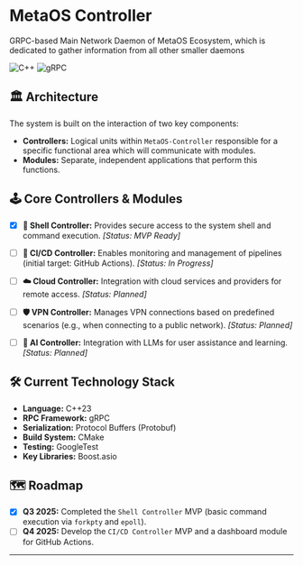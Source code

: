 # MetaOS Controller  

GRPC-based Main Network Daemon of MetaOS Ecosystem, which is dedicated to gather information from all other smaller daemons

![C++](https://img.shields.io/badge/C++-20-blue.svg)
![gRPC](https://img.shields.io/badge/gRPC-v1.x-brightgreen.svg)

## 🏛️ Architecture

The system is built on the interaction of two key components:

* **Controllers:** Logical units within `MetaOS-Controller` responsible for a specific functional area which will communicate with modules.
* **Modules:** Separate, independent applications that perform this functions. 

## 🕹️ Core Controllers & Modules

* [x] **🐚 Shell Controller:** Provides secure access to the system shell and command execution. *[Status: MVP Ready]*
* [ ] **🚀 CI/CD Controller:** Enables monitoring and management of pipelines (initial target: GitHub Actions). *[Status: In Progress]*
* [ ] **☁️ Cloud Controller:** Integration with cloud services and providers for remote access. *[Status: Planned]*
* [ ] **🛡️ VPN Controller:** Manages VPN connections based on predefined scenarios (e.g., when connecting to a public network). *[Status: Planned]*
* [ ] **🧠 AI Controller:** Integration with LLMs for user assistance and learning. *[Status: Planned]*


## 🛠️ Current Technology Stack

* **Language:** C++23
* **RPC Framework:** gRPC
* **Serialization:** Protocol Buffers (Protobuf)
* **Build System:** CMake
* **Testing:** GoogleTest
* **Key Libraries:** Boost.asio

## 🗺️ Roadmap

* [x] **Q3 2025:** Completed the `Shell Controller` MVP (basic command execution via `forkpty` and `epoll`).
* [ ] **Q4 2025:** Develop the `CI/CD Controller` MVP and a dashboard module for GitHub Actions.

---
